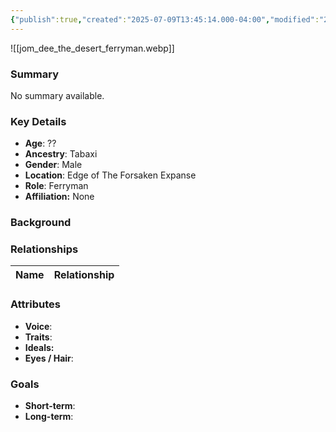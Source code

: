 ```yaml
---
{"publish":true,"created":"2025-07-09T13:45:14.000-04:00","modified":"2025-07-09T13:52:33.909-04:00","published":"2025-07-09T13:52:33.909-04:00","cssclasses":"","Age":"??","Ancestry":"Tabaxi","Gender":"Male","Location":["Edge of The Forsaken Expanse"],"Role":["Ferryman"],"Affiliation":["None"]}
---
```



![[jom_dee_the_desert_ferryman.webp]]
### Summary
No summary available.

### Key Details
- **Age**: ??
- **Ancestry**: Tabaxi
- **Gender**: Male
- **Location**: Edge of The Forsaken Expanse
- **Role**: Ferryman
- **Affiliation:** None

### Background


### Relationships

| Name  | Relationship |
| ----- | ------------ |

### Attributes
- **Voice**:
- **Traits**:  
- **Ideals:**
- **Eyes / Hair**:  

### Goals
- **Short-term**:  
- **Long-term**:  

